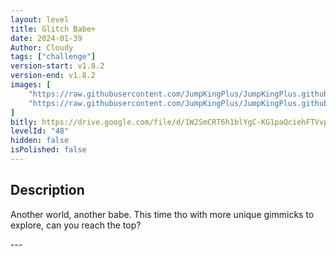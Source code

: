```yaml
---
layout: level
title: Glitch Babe+
date: 2024-01-39
Author: Cloudy
tags: ["challenge"]
version-start: v1.8.2
version-end: v1.8.2
images: [
    "https://raw.githubusercontent.com/JumpKingPlus/JumpKingPlus.github.io/www/images/workshop/levels/ws48-banner.png",
    "https://raw.githubusercontent.com/JumpKingPlus/JumpKingPlus.github.io/www/images/workshop/levels/ws48-2.png"
]
bitly: https://drive.google.com/file/d/1W2SmCRT6h1blYgC-KG1paQciehFTVvph/view?usp=sharing
levelId: "48"
hidden: false
isPolished: false
---
```


<!-- more -->

<div id="description">
    <h2>Description</h2>
    <p>Another world, another babe. This time tho with more unique gimmicks to explore, can you reach the top?</p>
</div>
---